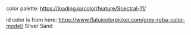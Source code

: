 color palette: 
https://loading.io/color/feature/Spectral-11/

id color is from here:
https://www.flatuicolorpicker.com/grey-rgba-color-model/
Silver Sand